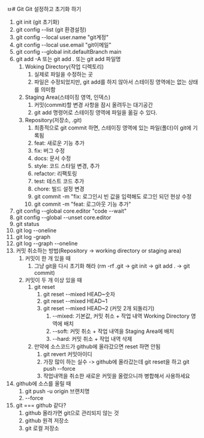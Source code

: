 ㅂ# Git
Git 설정하고 초기화 하기
1. git init (git 초기화)
2. git config --list (git 환경설정)
3. git config --local user.name "git계정"
4. git config --local use.email "git이메일"
5. git config --global init.defaultBranch main
6. git add -A 또는 git add . 또는 git add 파일명
    1. Woking Directory(작업 디렉토리)
        1. 실제로 파일을 수정하는 곳
        2. 파일은 수정되었지만, git add를 하지 않아서 스테이징 영역에는 없는 상태를 의미함
    2. Staging Area(스테이징 영역, 인덱스)
        1. 커밋(commit)할 변경 사항을 잠시 올려두는 대기공간
        2. git add 명령어로 스테이징 영역에 파일을 옮길 수 있다.
    3. Repository(저장소, .git)
        1. 최종적으로 git commit 하면, 스테이징 영역에 있는 파일(폴더)이 git에 기록됨
        2. feat: 새로운 기능 추가
        3. fix: 버그 수정
        4. docs: 문서 수정
        5. style: 코드 스타일 변경, 추가
        6. refactor: 리팩토링
        7. test: 테스트 코드 추가
        8. chore: 빌드 설정 변경
        9. git commit -m "fix: 로그인시 빈 값을 입력해도 로그인 되던 현상 수정
        10. git commit -m "feat: 로그아웃 기능 추가" 
7. git config --global core.editor "code --wait"
8. git config --global --unset core.editor
9. git status
10. git log --oneline
11. git log -graph
12. git log --graph --oneline
13. 커밋 취소하는 방법(Repository -> working directory or staging area)
    1. 커밋이 한 개 있을 때
        1. 그냥 git을 다시 초기화 해라 (rm -rf .git -> git init -> git add . -> git commit)
    2. 커밋이 두 개 이상 있을 때
        1. git reset
            1. git reset --mixed HEAD~숫자
            2. git reset --mixed HEAD~1
            3. git reset --mixed HEAD~2 (커밋 2개 되돌리기)
                1. --mixed: 기본값, 커밋 취소 + 작업 내역 Working Directory 영역에 배치
                2. --soft: 커밋 취소 + 작업 내역을 Staging Area에 배치
                3. --hard: 커밋 취소 + 작업 내역 삭제
        2. 만약에 소스코드가 github에 올라갔으면 reset 하면 안됨
            1. git revert 커밋아이디
            2. 가장 많이 하는 실수 -> github에 올라갔는데 git reset을 하고 git push --force
            3. 작업내역을 취소한 새로운 커밋을 올렸으니까 병합해서 사용하세요
14. github에 소스를 올릴 때
    1. git push -u origin 브랜치명
    2. --force
15. git === github 같다?
    1. github 올라가면 git으로 관리되지 않는 것
    2. github 원격 저장소
    3. git 로컬 저장소